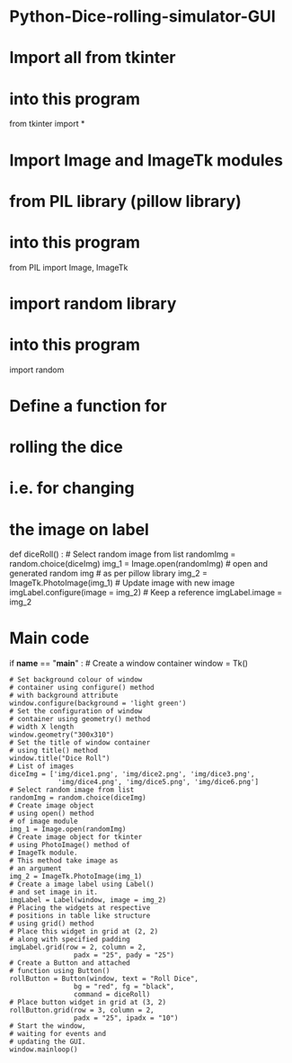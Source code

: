 # Python-Dice-rolling-simulator-GUI
# Import all from tkinter
# into this program
from tkinter import *
# Import Image and ImageTk modules
# from PIL library (pillow library)
# into this program
from PIL import Image, ImageTk
# import random library
# into this program
import random
# Define a function for 
# rolling the dice
# i.e. for changing
# the image on label
def diceRoll() :
    # Select random image from list
    randomImg = random.choice(diceImg)
    img_1 = Image.open(randomImg)
    # open and generated random img
    # as per pillow library 
    img_2 = ImageTk.PhotoImage(img_1)
    # Update image with new image
    imgLabel.configure(image = img_2)
    # Keep a reference
    imgLabel.image = img_2
# Main code
if __name__ == "__main__" :
    # Create a window container
    window = Tk()
    
    # Set background colour of window 
    # container using configure() method 
    # with background attribute
    window.configure(background = 'light green')
    # Set the configuration of window
    # container using geometry() method
    # width X length
    window.geometry("300x310")
    # Set the title of window container
    # using title() method
    window.title("Dice Roll")
    # List of images
    diceImg = ['img/dice1.png', 'img/dice2.png', 'img/dice3.png',
                'img/dice4.png', 'img/dice5.png', 'img/dice6.png']
    # Select random image from list
    randomImg = random.choice(diceImg)
    # Create image object
    # using open() method
    # of image module
    img_1 = Image.open(randomImg)    
    # Create image object for tkinter
    # using PhotoImage() method of
    # ImageTk module.
    # This method take image as
    # an argument
    img_2 = ImageTk.PhotoImage(img_1)
    # Create a image label using Label()
    # and set image in it.
    imgLabel = Label(window, image = img_2)
    # Placing the widgets at respective
    # positions in table like structure
    # using grid() method
    # Place this widget in grid at (2, 2)
    # along with specified padding
    imgLabel.grid(row = 2, column = 2, 
                    padx = "25", pady = "25")
    # Create a Button and attached 
    # function using Button()
    rollButton = Button(window, text = "Roll Dice",
                    bg = "red", fg = "black",
                    command = diceRoll)
    # Place button widget in grid at (3, 2)
    rollButton.grid(row = 3, column = 2,
                    padx = "25", ipadx = "10")
    # Start the window,
    # waiting for events and
    # updating the GUI. 
    window.mainloop()
